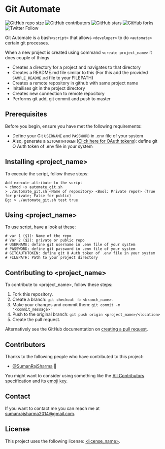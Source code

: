 # Git Automate

<!--- These are examples. See https://shields.io for others or to customize this set of shields. You might want to include dependencies, project status and licence info here --->
![GitHub repo size](https://img.shields.io/github/repo-size/sumanrajsharma/automate_git_projects)
![GitHub contributors](https://img.shields.io/github/contributors/sumanrajsharma/automate_git_projects)
![GitHub stars](https://img.shields.io/github/stars/sumanrajsharma/automate_git_projects?style=social)
![GitHub forks](https://img.shields.io/github/forks/sumanrajsharma/automate_git_projects?style=social)
![Twitter Follow](https://img.shields.io/twitter/follow/sumanrajsharma?style=social)

Git Automate is a bash`<script>` that allows `<developer>` to do `<automate>` certain git processes. 

When a new project is created using command `<create project_name>` it does couple of things
* Creates a directory for a project and navigates to that directory
* Creates a README.md file similar to this (For this add the provided `SAMPLE_README.md` file to your FILEPATH)
* Creates a remote repository in github with same project name
* Initailises git in the project directory
* Creates new connection to remote repository <git remote add origin>
* Performs git add, git commit and push to master


## Prerequisites

Before you begin, ensure you have met the following requirements:
<!--- These are just example requirements. Add, duplicate or remove as required --->
* Define your Git `USERNAME` and `PASSWORD` in .env file of your system
* Also, generate a `GITOAUTHTOKEN` ([Click here for OAuth tokens](https://docs.github.com/en/free-pro-team@latest/github/extending-github/git-automation-with-oauth-tokens#step-1-get-an-oauth-token)): define git O Auth token of .env file in your system

## Installing <project_name>

To execute the script, follow these steps:

```
Add execute attribute to the script
> chmod +x automate_git.sh
> ./automate_git.sh <Name of repository> <Bool: Private repo?> (True for private; False for public)
Eg: > ./automate_git.sh test true
```

## Using <project_name>

To use script, have a look at these:

```
# var 1 ($1): Name of the repo
# Var 2 ($2): private or public repo
# USERNAME: define git username in .env file of your system
# PASSWORD: define git password in .env file of your system
# GITOAUTHTOKEN: define git O Auth token of .env file in your system
# FILEPATH: Path to your project directory
```

## Contributing to <project_name>
<!--- If your README is long or you have some specific process or steps you want contributors to follow, consider creating a separate CONTRIBUTING.md file--->
To contribute to <project_name>, follow these steps:

1. Fork this repository.
2. Create a branch: `git checkout -b <branch_name>`.
3. Make your changes and commit them: `git commit -m '<commit_message>'`
4. Push to the original branch: `git push origin <project_name>/<location>`
5. Create the pull request.

Alternatively see the GitHub documentation on [creating a pull request](https://help.github.com/en/github/collaborating-with-issues-and-pull-requests/creating-a-pull-request).

## Contributors

Thanks to the following people who have contributed to this project:

* [@SumanRajSharma](https://github.com/SumanRajSharma) 📖

You might want to consider using something like the [All Contributors](https://github.com/all-contributors/all-contributors) specification and its [emoji key](https://allcontributors.org/docs/en/emoji-key).

## Contact

If you want to contact me you can reach me at <sumanrajsharma2014@gmail.com>.

## License
<!--- If you're not sure which open license to use see https://choosealicense.com/--->

This project uses the following license: [<license_name>](<link>).
